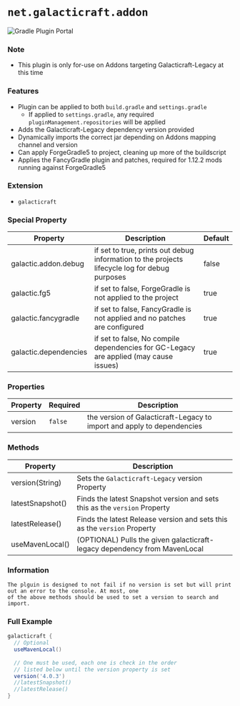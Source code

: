 # `net.galacticraft.addon`

![Gradle Plugin Portal](https://img.shields.io/gradle-plugin-portal/v/net.galacticraft.addon?style=plastic)

### Note
 - This plugin is only for-use on Addons targeting Galacticraft-Legacy at this time

### Features
- Plugin can be applied to both `build.gradle` and `settings.gradle`
  - If applied to `settings.gradle`, any required `pluginManagement.repositories` will be applied
- Adds the Galacticraft-Legacy dependency version provided
- Dynamically imports the correct jar depending on Addons mapping channel and version
- Can apply ForgeGradle5 to project, cleaning up more of the buildscript
- Applies the FancyGradle plugin and patches, required for 1.12.2 mods running against ForgeGradle5

### Extension

- `galacticraft`

### Special Property

| Property                  | Description                                                                  							            | Default       |
|---------------------------|-------------------------------------------------------------------------------------------------------|---------------|
| galactic.addon.debug      | if set to true, prints out debug information to the projects lifecycle log for debug purposes         | false         |
| galactic.fg5              | if set to false, ForgeGradle is not applied to the project                                            | true          |
| galactic.fancygradle      | if set to false, FancyGradle is not applied and no patches are configured                             | true          |
| galactic.dependencies     | if set to false, No compile dependencies for GC-Legacy are applied (may cause issues)                 | true          |

### Properties

| Property         | Required | Description                                                                                   |
|------------------|----------|-----------------------------------------------------------------------------------------------|
| version     		 |	`false`	| the version of Galacticraft-Legacy to import and apply to dependencies                        |

### Methods

| Property               | Description                                                                        |
|------------------------|------------------------------------------------------------------------------------|
| version(String)			   | Sets the `Galacticraft-Legacy` version Property     															  |
| latestSnapshot()       | Finds the latest Snapshot version and sets this as the `version` Property  		    |
| latestRelease()        | Finds the latest Release version and sets this as the `version` Property  		      |
| useMavenLocal()		 | (OPTIONAL) Pulls the given galacticraft-legacy dependency from MavenLocal		  |

### Information
```
The plguin is designed to not fail if no version is set but will print out an error to the console. At most, one
of the above methods should be used to set a version to search and import.
```

### Full Example

```gradle
galacticraft {
  // Optional
  useMavenLocal()
  
  // One must be used, each one is check in the order
  // listed below until the version property is set
  version('4.0.3')
  //latestSnapshot()
  //latestRelease()
}
```